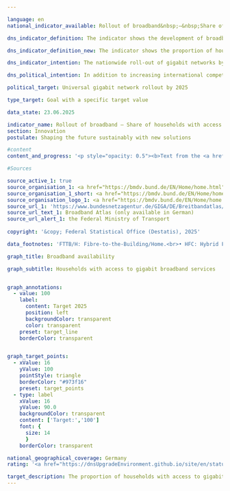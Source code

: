 ```yaml
---

language: en        
national_indicator_available: Rollout of broadband&nbsp;–&nbsp;Share of households with access to gigabit broadband services        

dns_indicator_definition: The indicator shows the development of broadband availability for households in Germany in terms of the technology installed, with separate figures for gigabit connections (≥ 1,000&nbsp;<abbr title="Megabit per second" tabindex="0">Mbps</abbr>) using fully fibre-optic networks (<abbr title="Fibre-to-the-Building/Fibre-to-the-Home" tabindex="0">FTTB/H</abbr>), cable television (<abbr title="Cable television" tabindex="0">CATV</abbr>) and other types of wired technology.        

dns_indicator_definition_new: The indicator shows the proportion of households with access to gigabit broadband (in per cent). It shows the development of technically installed broadband availability among households in Germany for gigabit connections (≥ 1,000&nbsp;<abbr title="Megabit per second" tabindex="0">Mbit/s</abbr>) via pure fibre optic networks (<abbr title="Fibre-to-the-Building/Fibre-to-the-Home" tabindex="0">FTTB/H</abbr>), cable television (<abbr title="Cable television" tabindex="0">CATV</abbr>) and all wired technologies.        

dns_indicator_intention: The nationwide roll-out of gigabit networks by 2025&nbsp;is one of the German Government’s key objectives. In addition to enhancing international competitiveness, the expansion of broadband availability with gigabit speeds is intended to facilitate the convergence of living standards across Germany. To achieve these aims, the predominantly private sector roll-out is to be supported by public funding schemes in unprofitable areas.        

dns_political_intention: In addition to increasing international competitiveness, the expansion of broadband availability at gigabit speeds should enable equal living conditions in Germany. In order to achieve these goals, in addition to the predominantly private-sector expansion, state funding measures should also support the expansion in uneconomical areas.        

political_target: Universal gigabit network rollout by 2025        

type_target: Goal with a specific target value        

data_state: 23.06.2025        

indicator_name: Rollout of broadband – Share of households with access to gigabit broadband services        
section: Innovation        
postulate: Shaping the future sustainably with new solutions        

#content         
content_and_progress: '<p style="opacity: 0.5"><b>Text from the <a href="https://dns-indikatoren.de/assets/Publikationen/Indikatorenberichte/2022.pdf">Indicator Report 2022&nbsp;</a></b><br><br>The indicator measures the availability of broadband to households in Germany at downstream speeds of at least 1,000&nbsp;<abbr title="Megabit per second" tabindex="0">Mbps</abbr>, or one gigabit per second, using wired technology&nbsp;–&nbsp;fibre optics (<abbr title="Fibre-to-the-Building/Fibre-to-the-Home" tabindex="0">FTTB/H</abbr>) and cable television (<abbr title="Cable television" tabindex="0">CATV</abbr>). The figures are collated on behalf of the Federal Ministry of Transport and Digital Infrastructure and published on the Government’s Broadband Atlas.<br><br>As of the middle of 2021, fully fibre-optic internet connections (<abbr title="Fibre-to-the-Building/Fibre-to-the-Home" tabindex="0">FTTB/H</abbr>) capable of more than 1,000&nbsp;<abbr title="Megabit per second" tabindex="0">Mbps</abbr> were available in 15.4&nbsp;% of households in Germany. Between 2015&nbsp;and 2021, the availability of 1,000&nbsp;<abbr title="Megabit per second" tabindex="0">Mbps</abbr> FTTB/H broadband rose by 8.7&nbsp;percentage points. In other words, it more than doubled, increasing by +&nbsp;130&nbsp;%. From the end of 2018&nbsp;to the middle of 2021, the proportion of households with equally rapid connections using <abbr title="Cable television" tabindex="0">CATV</abbr> grew from 23.7&nbsp;% to 56.5&nbsp;%. This is also more than double, equating to a +&nbsp;138&nbsp;% increase. Altogether, 62.1&nbsp;% of households had gigabit-capable connections available as of mid-2021.<br><br>For all technologies, the provision of gigabit broadband is concentrated particularly in urban areas, where some 78.4&nbsp;% of households had gigabit-speed internet access as of 2021. That figure is markedly lower for areas of a rural character, at 22.9&nbsp;% in 2021. To consider the distribution of the different technologies, 75.1&nbsp;% of urban and 12.8&nbsp;% of rural households had gigabit connections via <abbr title="Cable television" tabindex="0">CATV</abbr> in mid-2021, while gigabit-capable fibre broadband was available to 18.6&nbsp;% of households in urban areas and 11.3&nbsp;% of those in rural areas.<br><br>Differences in availability between urban and more rural areas are also discernible among the Länder. Of all the Länder that are not city states, Schleswig-Holstein has the highest level of gigabit-speed provision using any technology in 2021, at 79.7&nbsp;% of all households, followed by Niedersachsen on 66.8&nbsp;%. At the other end of the scale, 26&nbsp;% of households in Sachsen-Anhalt can say the same, with Brandenburg the next-lowest at 29.4&nbsp;%. In contrast, provision of gigabit-speed broadband is markedly higher than 90&nbsp;% in the three city states, Berlin, Bremen and Hamburg.<br><br>The foundation for the distinction between urban and rural areas is solely the population density for this indicator. The information about gigabit broadband are collected from more than 150&nbsp;telecommunications companies in Germany. They are asked about their current provision. To preserve the companies’ business and trade secrets, the resultant data are aggregated into a grid of 250-metre by 250-metre cells (from 2022: 100x100&nbsp;metre) and grouped according to seven classes of broadband. Although full-fibre networks with speeds of over 1,000&nbsp;<abbr title="Megabit per second" tabindex="0">Mbps</abbr> have been included in observations since the end of 2015, that class has only been studied in detail since the end of 2018&nbsp;in light of the latest technological advances.<br><br>Methodologically, it should be noted that the telecom companies provide their data on broadband availability on a voluntary basis until the revision of the Telecommunications Act on 1&nbsp;December 2021. Furthermore, the figures for availability refer to the technology that telecom companies have installed, as opposed to the actually usable broadband capacity in the area. Additional information on broadband measurement can be found in the annual report of the Bundesnetzagentur, Germany’s federal networks agency.</p>'                

#Sources        

source_active_1: true
source_organisation_1: <a href="https://bmdv.bund.de/EN/Home/home.html" target="_blank" onclick="return confirm_alert('the Federal Ministry of Transport', 'En')">Federal Ministry of Transport</a>
source_organisation_1_short: <a href="https://bmdv.bund.de/EN/Home/home.html" target="_blank" onclick="return confirm_alert('the Federal Ministry of Transport', 'En')">Federal Ministry of Transport</a>
source_organisation_logo_1: <a href="https://bmdv.bund.de/EN/Home/home.html" target="_blank" onclick="return confirm_alert('the Federal Ministry of Transport', 'En')"><img src="https://dnsTestEnvironment.github.io/dns-indicators/public/OrgImgEn/bmv.png" alt="Federal Ministry of Transport" title=" Click here to visit the homepage of the organizationFederal Ministry of Transport" style="height:60px; width:148px; border:transparent"/></a>
source_url_1: 'https://www.bundesnetzagentur.de/GIGA/DE/Breitbandatlas/start.html'
source_url_text_1: Broadband Atlas (only available in German)
source_url_alert_1: the Federal Ministry of Transport
        
copyright: '&copy; Federal Statistical Office (Destatis), 2025'        

data_footnotes: 'FTTB/H: Fibre-to-the-Building/Home.<br>• HFC: Hybrid Fiber Coax (formerly CATV: Cable Television).<br>• <br>Für Ende 2021&nbsp;konnten wegen Umstellung der Prozesse aufgrund neuer gesetzlicher Vorgaben und Übernahme der Erhebung durch die Bundesnetzagentur keine Daten bereitgestellt werden.'        

graph_title: Broadband availability        

graph_subtitle: Households with access to gigabit broadband services        


graph_annotations:
  - value: 100
    label:
      content: Target 2025
      position: left
      backgroundColor: transparent
      color: transparent
    preset: target_line
    borderColor: transparent        


graph_target_points:
  - xValue: 16
    yValue: 100
    pointStyle: triangle
    borderColor: "#973f16"
    preset: target_points
  - type: label
    xValue: 16
    yValue: 90.0
    backgroundColor: transparent
    content: ['Target:','100']
    font: {
      size: 14
      }
    borderColor: transparent                

national_geographical_coverage: Germany        
rating: '<a href="https://dnsUpgradeEnvironment.github.io/site/en/status"><img src="https://sdg-indikatoren.de/public/Wettersymbole/Wolke.png" title="Although the indicator has in 2024 been moving in the desired direction toward the target, if the trend had to continued, the target would have been missed in the target year by more than 20% of the difference between the target value and the value at that time." alt="Weathersymbol: cloud"/></a>'        

target_description: The proportion of households with access to gigabit broadband is to be increased to 100&nbsp;per cent by 2025.<br>Based on the target formulation, if the average increase of the years 2019&nbsp;to 2024&nbsp;continues (the values of the second half of the year are taken into account in each case), only around 85&nbsp;per cent of households will have a corresponding connection by 2025. Indicator 9.1.b is rated as "Cloud" for the year 2024.        
---
```


